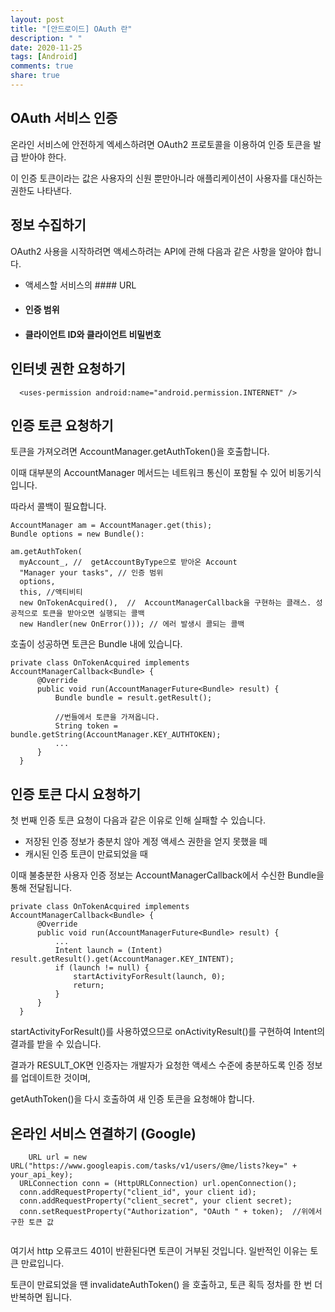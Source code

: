 ```yaml
---
layout: post
title: "[안드로이드] OAuth 란"
description: " "
date: 2020-11-25
tags: [Android]
comments: true
share: true
---
```

  

## OAuth 서비스 인증
  
  온라인 서비스에 안전하게 엑세스하려면 OAuth2 프로토콜을 이용하여 인증 토큰을 발급 받아야 한다.
  
  이 인증 토큰이라는 값은 사용자의 신원 뿐만아니라 애플리케이션이 사용자를 대신하는 권한도 나타낸다.
  
  
## 정보 수집하기
  
  OAuth2  사용을 시작하려면 액세스하려는 API에 관해 다음과 같은 사항을 알아야 합니다.
  
  - 액세스할 서비스의 #### URL
  - #### 인증 범위
  - #### 클라이언트 ID와 클라이언트 비밀번호
  
  
## 인터넷 권한 요청하기
  
  ```
    <uses-permission android:name="android.permission.INTERNET" />
  ```
  
## 인증 토큰 요청하기
  
  토큰을 가져오려면 AccountManager.getAuthToken()을 호출합니다.
  
  이때 대부분의 AccountManager 메서드는 네트워크 통신이 포함될 수 있어 비동기식입니다.
  
  따라서 콜백이 필요합니다.
  
  ```
  AccountManager am = AccountManager.get(this);
  Bundle options = new Bundle():
  
  am.getAuthToken(
    myAccount_, //  getAccountByType으로 받아온 Account
    "Manager your tasks", // 인증 범위
    options,
    this, //액티비티
    new OnTokenAcquired(),  //  AccountManagerCallback을 구현하는 클래스. 성공적으로 토큰을 받아오면 실행되는 콜백
    new Handler(new OnError())); // 에러 발생시 콜되는 콜백
  
  ```
  
  호출이 성공하면 토큰은 Bundle 내에 있습니다.
  
  ```
  private class OnTokenAcquired implements AccountManagerCallback<Bundle> {
        @Override
        public void run(AccountManagerFuture<Bundle> result) {
            Bundle bundle = result.getResult();
            
            //번들에서 토큰을 가져옵니다.
            String token = bundle.getString(AccountManager.KEY_AUTHTOKEN);
            ...
        }
    }
  ```
  
  ## 인증 토큰 다시 요청하기
  
  첫 번째 인증 토큰 요청이 다음과 같은 이유로 인해 실패할 수 있습니다.
  
  - 저장된 인증 정보가 충분치 않아 계정 액세스 권한을 얻지 못했을 떼
  - 캐시된 인증 토큰이 만료되었을 때
  
  이때 불충분한 사용자 인증 정보는 AccountManagerCallback에서 수신한 Bundle을 통해 전달됩니다.
  
  ```
  private class OnTokenAcquired implements AccountManagerCallback<Bundle> {
        @Override
        public void run(AccountManagerFuture<Bundle> result) {
            ...
            Intent launch = (Intent) result.getResult().get(AccountManager.KEY_INTENT);
            if (launch != null) {
                startActivityForResult(launch, 0);
                return;
            }
        }
    }
  
  ```
  
  startActivityForResult()를 사용하였으므로 onActivityResult()를 구현하여 Intent의 결과를 받을 수 있습니다.
  
  결과가 RESULT_OK면 인증자는 개발자가 요청한 액세스 수준에 충분하도록 인증 정보를 업데이트한 것이며,
  
  getAuthToken()을 다시 호출하여 새 인증 토큰을 요청해야 합니다.
  
  
  ## 온라인 서비스 연결하기 (Google)
  
  ```
      URL url = new URL("https://www.googleapis.com/tasks/v1/users/@me/lists?key=" + your_api_key);
    URLConnection conn = (HttpURLConnection) url.openConnection();
    conn.addRequestProperty("client_id", your client id);
    conn.addRequestProperty("client_secret", your client secret);
    conn.setRequestProperty("Authorization", "OAuth " + token);  //위에서 구한 토큰 값
    
  ```
  
  여기서 http 오류코드 401이 반환된다면 토큰이 거부된 것입니다. 일반적인 이유는 토큰 만료입니다.
  
  토큰이 만료되었을 땐 invalidateAuthToken() 을 호출하고, 토큰 획득 정차를 한 번 더 반복하면 됩니다.
  
  
